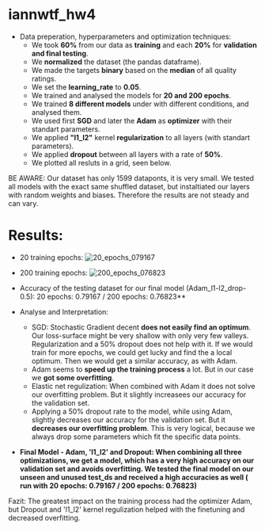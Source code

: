 # iannwtf_hw4

+ Data preperation, hyperparameters and optimization techniques:
  - We took **60%** from our data as **training** and each **20%** for **validation and final testing**.
  - We **normalized** the dataset (the pandas dataframe).
  - We made the targets **binary** based on the **median** of all quality ratings.
  - We set the **learning_rate** to **0.05**.
  - We trained and analysed the models for **20 and 200 epochs**.
  - We trained **8 different models** under with different conditions, and analysed them.
  - We used first **SGD** and later the **Adam** as **optimizer** with their standart parameters.
  - We applied **"l1_l2"** kernel **regularization** to all layers (with standart parameters).
  - We applied **dropout** between all layers with a rate of **50%**.
  - We plotted all resluts in a grid, seen below.

BE AWARE: Our dataset has only 1599 dataponts, it is very small. We tested all models with the exact same shuffled dataset, but instaltiated our layers with random weights and biases. Therefore the results are not steady and can vary.

# Results:

+ 20 training epochs:
![20_epochs_079167](https://user-images.githubusercontent.com/93341845/142773423-f82e2141-3220-4e0b-a58c-5f4f6c42c196.png)


+ 200 training epochs:
![200_epochs_076823](https://user-images.githubusercontent.com/93341845/142773883-0bb26569-b330-4889-852a-def345d16d75.png)




+ Accuracy of the testing dataset for our final model (Adam_l1-l2_drop-0.5): 20 epochs: 0.79167 / 200 epochs: 0.76823**
+ Analyse and Interpretation: 
  - SGD: Stochastic Gradient decent **does not easily find an optimum**. Our loss-surface might be very shallow with only very few valleys. Regularization and a 50% dropout does not help with it. If we would train for more epochs, we could get lucky and find the a local optimum. Then we would get a similar accuracy, as with Adam.
  - Adam seems to **speed up the training process** a lot. But in our case we **got some overfitting**.
  - Elastic net regulization: When combined with Adam it does not solve our overfitting problem. But it slightly increasees our accuracy for the validation set.
  - Applying a 50% dropout rate to the model, while using Adam, slightly decreases our accuracy for the validation set. But it **decreases our overfitting problem**. This is very logical, because we always drop some parameters which fit the specific data points. 
 - **Final Model - Adam, 'l1_l2' and Dropout: When combining all three optimizations, we get a model, which has a very high accuracy on our validation set and avoids overfitting. We tested the final model on our unseen and unused test_ds and received a high accuracies as well ( run with 20 epochs: 0.79167 / 200 epochs: 0.76823)**

Fazit: The greatest impact on the training process had the optimizer Adam, but Dropout and 'l1_l2' kernel regulization helped with the finetuning and decreased overfitting.

